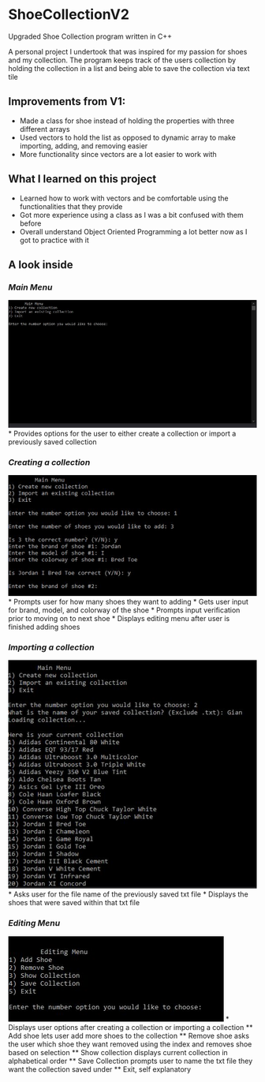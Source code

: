 # ShoeCollectionV2
 Upgraded Shoe Collection program written in C++
 
 A personal project I undertook that was inspired for my passion for shoes and my collection.
 The program keeps track of the users collection by holding the collection in a list and being able to save the collection via text tile
 
 ## Improvements from V1:
  * Made a class for shoe instead of holding the properties with three different arrays
  * Used vectors to hold the list as opposed to dynamic array to make importing, adding, and removing easier
  * More functionality since vectors are a lot easier to work with
  
 ## What I learned on this project
  * Learned how to work with vectors and be comfortable using the functionalities that they provide
  * Got more experience using a class as I was a bit confused with them before
  * Overall understand Object Oriented Programming a lot better now as I got to practice with it
  
 ## A look inside
 
 ### _Main Menu_
 ![Main Menu](https://github.com/giancarlo-david/ShoeCollectionV2/blob/master/Pictures/Main%20Menu.JPG)
	* Provides options for the user to either create a collection or import a previously saved collection
	
 ### _Creating a collection_
 ![Create Collection](https://github.com/giancarlo-david/ShoeCollectionV2/blob/master/Pictures/Create%20New%20Collection.JPG)
	* Prompts user for how many shoes they want to adding
	* Gets user input for brand, model, and colorway of the shoe
	* Prompts input verification prior to moving on to next shoe
	* Displays editing menu after user is finished adding shoes
	
 ### _Importing a collection_
 ![Import Collection](https://github.com/giancarlo-david/ShoeCollectionV2/blob/master/Pictures/Import%20Collection.JPG)
	* Asks user for the file name of the previously saved txt file
	* Displays the shoes that were saved within that txt file
	
 ### _Editing Menu_
 ![Editing Menu](https://github.com/giancarlo-david/ShoeCollectionV2/blob/master/Pictures/Editing%20Menu.JPG)
	* Displays user options after creating a collection or importing a collection
		** Add shoe lets user add more shoes to the collection
		** Remove shoe asks the user which shoe they want removed using the index and removes shoe based on selection
		** Show collection displays current collection in alphabetical order
		** Save Collection prompts user to name the txt file they want the collection saved under
		** Exit, self explanatory
